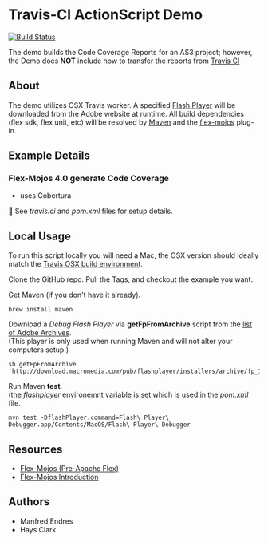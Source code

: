 # Travis-CI ActionScript Demo

[![Build Status](https://api.travis-ci.org/Larusso/travis-CI-actionscript-demo.svg?branch=coverage)](https://travis-ci.org/Larusso/travis-CI-actionscript-demo)

The demo builds the Code Coverage Reports for an AS3 project; however, the Demo does __NOT__ include how to transfer the reports from [Travis CI](http://travis-ci.org)

## About
The demo utilizes OSX Travis worker.  A specified [Flash Player](http://www.adobe.com/products/flashplayer.html) will be downloaded from the Adobe website at runtime. All build dependencies (flex sdk, flex unit, etc) will be resolved by [Maven](http://maven.apache.org/) and the [flex-mojos](http://code.google.com/p/flex-mojos/) plug-in.

## Example Details

### Flex-Mojos 4.0 generate Code Coverage

  * uses Cobertura

:blue_book: See _travis.ci_ and _pom.xml_ files for setup details.

## Local Usage
To run this script locally you will need a Mac, the OSX version should ideally match the [Travis OSX build environment](http://docs.travis-ci.com/user/osx-ci-environment).

Clone the GitHub repo. Pull the Tags, and checkout the example you want.

Get Maven (if you don't have it already).

```
brew install maven
```

Download a _Debug Flash Player_ via **getFpFromArchive** script from the [list of Adobe Archives](http://helpx.adobe.com/flash-player/kb/archived-flash-player-versions.html).  
(This 
player is only used when running Maven and will not alter your computers setup.)

```
sh getFpFromArchive 'http://download.macromedia.com/pub/flashplayer/installers/archive/fp_11.7.700.225_archive.zip'
```

Run Maven **test**.  
(the _flashplayer_ environemnt variable is set which is used in the _pom.xml_ file.

```
mvn test -DflashPlayer.command=Flash\ Player\ Debugger.app/Contents/MacOS/Flash\ Player\ Debugger
```

## Resources

 * [Flex-Mojos (Pre-Apache Flex)](http://code.google.com/p/flex-mojos/)
 * [Flex-Mojos Introduction](https://github.com/justinjmoses/flexmojos-introduction)

## Authors

 * Manfred Endres
 * Hays Clark
 